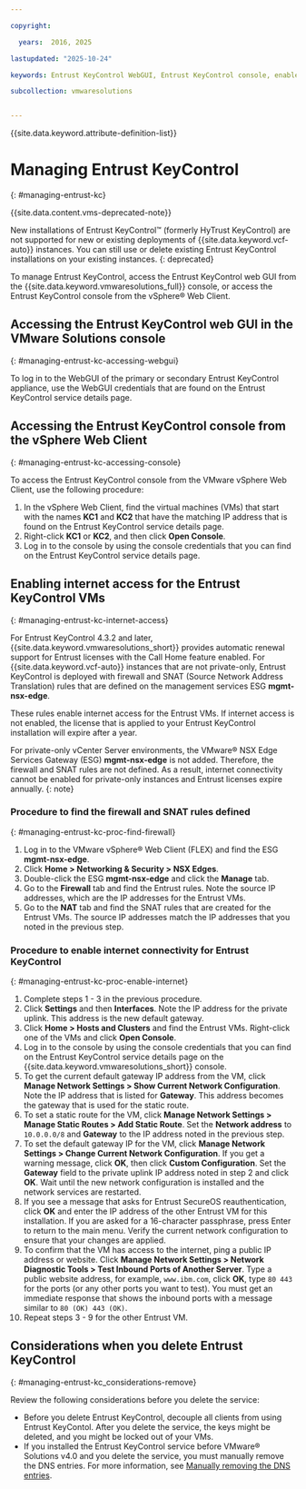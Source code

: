 ```yaml
---

copyright:

  years:  2016, 2025

lastupdated: "2025-10-24"

keywords: Entrust KeyControl WebGUI, Entrust KeyControl console, enable internet Entrust KeyControl

subcollection: vmwaresolutions


---
```


{{site.data.keyword.attribute-definition-list}}

# Managing Entrust KeyControl
{: #managing-entrust-kc}

{{site.data.content.vms-deprecated-note}}

New installations of Entrust KeyControl™ (formerly HyTrust KeyControl) are not supported for new or existing deployments of {{site.data.keyword.vcf-auto}} instances. You can still use or delete existing Entrust KeyControl installations on your existing instances.
{: deprecated}

To manage Entrust KeyControl, access the Entrust KeyControl web GUI from the {{site.data.keyword.vmwaresolutions_full}} console, or access the Entrust KeyControl console from the vSphere® Web Client.

## Accessing the Entrust KeyControl web GUI in the VMware Solutions console
{: #managing-entrust-kc-accessing-webgui}

To log in to the WebGUI of the primary or secondary Entrust KeyControl appliance, use the WebGUI credentials that are found on the Entrust KeyControl service details page.

## Accessing the Entrust KeyControl console from the vSphere Web Client
{: #managing-entrust-kc-accessing-console}

To access the Entrust KeyControl console from the VMware vSphere Web Client, use the following procedure:
1. In the vSphere Web Client, find the virtual machines (VMs) that start with the names **KC1** and **KC2** that have the matching IP address that is found on the Entrust KeyControl service details page.
2. Right-click **KC1** or **KC2**, and then click **Open Console**.
3. Log in to the console by using the console credentials that you can find on the Entrust KeyControl service details page.

## Enabling internet access for the Entrust KeyControl VMs
{: #managing-entrust-kc-internet-access}

For Entrust KeyControl 4.3.2 and later, {{site.data.keyword.vmwaresolutions_short}} provides automatic renewal support for Entrust licenses with the Call Home feature enabled. For {{site.data.keyword.vcf-auto}} instances that are not private-only, Entrust KeyControl is deployed with firewall and SNAT (Source Network Address Translation) rules that are defined on the management services ESG **mgmt-nsx-edge**.

These rules enable internet access for the Entrust VMs. If internet access is not enabled, the license that is applied to your Entrust KeyControl installation will expire after a year.

For private-only vCenter Server environments, the VMware® NSX Edge Services Gateway (ESG) **mgmt-nsx-edge** is not added. Therefore, the firewall and SNAT rules are not defined. As a result, internet connectivity cannot be enabled for private-only instances and Entrust licenses expire annually.
{: note}

### Procedure to find the firewall and SNAT rules defined
{: #managing-entrust-kc-proc-find-firewall}

1. Log in to the VMware vSphere® Web Client (FLEX) and find the ESG **mgmt-nsx-edge**.
2. Click **Home > Networking & Security > NSX Edges**.
3. Double-click the ESG **mgmt-nsx-edge** and click the **Manage** tab.
4. Go to the **Firewall** tab and find the Entrust rules. Note the source IP addresses, which are the IP addresses for the Entrust VMs.
5. Go to the **NAT** tab and find the SNAT rules that are created for the Entrust VMs. The source IP addresses match the IP addresses that you noted in the previous step.

### Procedure to enable internet connectivity for Entrust KeyControl
{: #managing-entrust-kc-proc-enable-internet}

1. Complete steps 1 - 3 in the previous procedure.
2. Click **Settings** and then **Interfaces**. Note the IP address for the private uplink. This address is the new default gateway.
3. Click **Home > Hosts and Clusters** and find the Entrust VMs. Right-click one of the VMs and click **Open Console**.
4. Log in to the console by using the console credentials that you can find on the Entrust KeyControl service details page on the {{site.data.keyword.vmwaresolutions_short}} console.
5. To get the current default gateway IP address from the VM, click **Manage Network Settings > Show Current Network Configuration**. Note the IP address that is listed for **Gateway**. This address becomes the gateway that is used for the static route.
6. To set a static route for the VM, click **Manage Network Settings > Manage Static Routes > Add Static Route**. Set the **Network address** to `10.0.0.0/8` and **Gateway** to the IP address noted in the previous step.
7. To set the default gateway IP for the VM, click **Manage Network Settings > Change Current Network Configuration**. If you get a warning message, click **OK**, then click **Custom Configuration**. Set the **Gateway** field to the private uplink IP address noted in step 2 and click **OK**. Wait until the new network configuration is installed and the network services are restarted.
8. If you see a message that asks for Entrust SecureOS reauthentication, click **OK** and enter the IP address of the other Entrust VM for this installation. If you are asked for a 16-character passphrase, press Enter to return to the main menu. Verify the current network configuration to ensure that your changes are applied.
9. To confirm that the VM has access to the internet, ping a public IP address or website. Click **Manage Network Settings > Network Diagnostic Tools > Test Inbound Ports of Another Server**. Type a public website address, for example, `www.ibm.com`, click **OK**, type `80 443` for the ports (or any other ports you want to test). You must get an immediate response that shows the inbound ports with a message similar to `80 (OK) 443 (OK)`.
10. Repeat steps 3 - 9 for the other Entrust VM.

## Considerations when you delete Entrust KeyControl
{: #managing-entrust-kc_considerations-remove}

Review the following considerations before you delete the service:
* Before you delete Entrust KeyControl, decouple all clients from using Entrust KeyContol. After you delete the service, the keys might be deleted, and you might be locked out of your VMs.
* If you installed the Entrust KeyControl service before VMware® Solutions v4.0 and you delete the service, you must manually remove the DNS entries. For more information, see [Manually removing the DNS entries](/docs/vmwaresolutions?topic=vmwaresolutions-vc_deletingservices#vc_deletingservices-DNS-entries).
